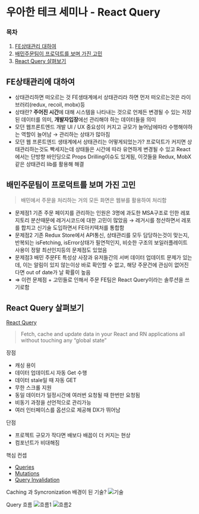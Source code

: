 # 우아한 테크 세미나 - React Query

### 목차

1. [FE상태관리 대하여](##-FE상태관리에-대하여)
2. [배민주문팀이 프로덕트를 보며 가진 고민](##-배민주문팀이-프로덕트를-보며-가진-고민)
3. [React Query 살펴보기](\##-React-Query-살펴보기)

## FE상태관리에 대하여

- 상태관리하면 떠오르는 것 FE생태계에서 상태관리라 하면 먼저 떠오르는것은 라이브러리(redux, recoil, mobx)등
- 상태란? **주어진 시간**에 대해 시스템을 나타내는 것으로 언제든 변경될 수 있는 저장된 데이터를 의미, **개발자입장**에선 관리해야 하는 데이터들을 의미
- 모던 웹프론트엔드 개발 UI / UX 중요성이 커지고 규모가 늘어남에따라 수행해야하는 역할이 늘어남 → 관리하는 상태가 많아짐
- 모던 웹 프론트엔드 생태계에서 상태관리는 어떻게되었는가? 프로덕트가 커지면 상태관리하는것도 빡세지는데 상태들은 시간에 따라 유연하게 변경될 수 있고 React에서는 단방향 바인딩으로 Props Drilling이슈도 있게됨, 이것들을 Redux, MobX 같은 상태관리 lib를 활용해 해결

## 배민주문팀이 프로덕트를 보며 가진 고민


> 배민에서 주문을 처리하는 거의 모든 화면은 웹뷰를 활용하여 처리함

- 문제점1 기존 주문 페이지를 관리하는 인원은 3명에 과도한 MSA구조로 인한 레포지토리 분산때문에 레거시코드에 대한 고민이 많았음 → 레거시를 청산하면서 레포를 합치고 신기술 도입하면서 FE아키텍처를 통합함
- 문제점2 기존 Redux Store에서 API통신, 상태관리를 모두 담당하는것이 맞는지, 반복되는 isFetching, isError상태가 필연적인지, 비슷한 구조의 보일러플레이트 사용이 정말 최선인지등의 문제점도 있었음
- 문제점3 배민 주문FE 특성상 사장과 유저들간의 서버 데이터 업데이트 문제가 있는데, 이는 알림이 있지 않는이상 바로 확인할 수 없고, 해당 주문건에 관심이 없어진다면 out of date가 날 확률이 높음
- ⇒ 이런 문제점 + 고민들로 인해서 주문 FE팀은 React Query이라는 솔루션을 쓰기로함

## React Query 살펴보기

[React Query](https://react-query.tanstack.com/)

> Fetch, cache and update data in your React and RN applications all without touching any “global state”

장점

- 캐싱 용이
- 데이터 업데이트시 자동 Get 수행
- 데이터 stale일 때 자동 GET
- 무한 스크롤 지원
- 동일 데이터가 일정시간에 여러번 요청될 때 한번만 요청됨
- 비동기 과정을 선언적으로 관리가능
- 여러 인터페이스를 옵션으로 제공해 DX가 뛰어남

단점

- 프로젝트 규모가 작다면 배보다 배꼽이 더 커지는 현상
- 컴포넌트가 비대해짐

핵심 컨셉

- [Queries](https://react-query.tanstack.com/guides/queries)
- [Mutations](https://react-query.tanstack.com/guides/mutations)
- [Query Invalidation](https://react-query.tanstack.com/guides/query-invalidation)

Caching 과 Syncronization 배경이 된 기술?
![기술](https://user-images.githubusercontent.com/62810965/157586566-630e27a4-72c7-4526-9517-2596acb30504.png)

Query 흐름
![흐름1](https://user-images.githubusercontent.com/62810965/157586481-1dafe815-9ec0-403f-b0cb-6aa8347aa38b.png)
![흐름2](https://user-images.githubusercontent.com/62810965/157586489-85e1053a-6ec2-4216-805f-12213df79a04.png)